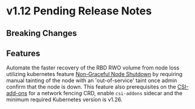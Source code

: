 # v1.12 Pending Release Notes

## Breaking Changes

## Features

Automate the faster recovery of the RBD RWO volume from node loss utilizing kubernetes feature [Non-Graceful Node Shutdown](https://kubernetes.io/blog/2022/12/16/kubernetes-1-26-non-graceful-node-shutdown-beta/) by requiring manual tainting of the node with an 'out-of-service' taint once admin confirm that the node is down. This feature also prerequisites on the [CSI-add-ons](https://rook.github.io/docs/rook/latest/Storage-Configuration/Ceph-CSI/ceph-csi-drivers/?h=csiaddons#csi-addons-controller) for a network fencing CRD, enable `csi-addons` sidecar and the minimum required Kubernetes version is v1.26.
